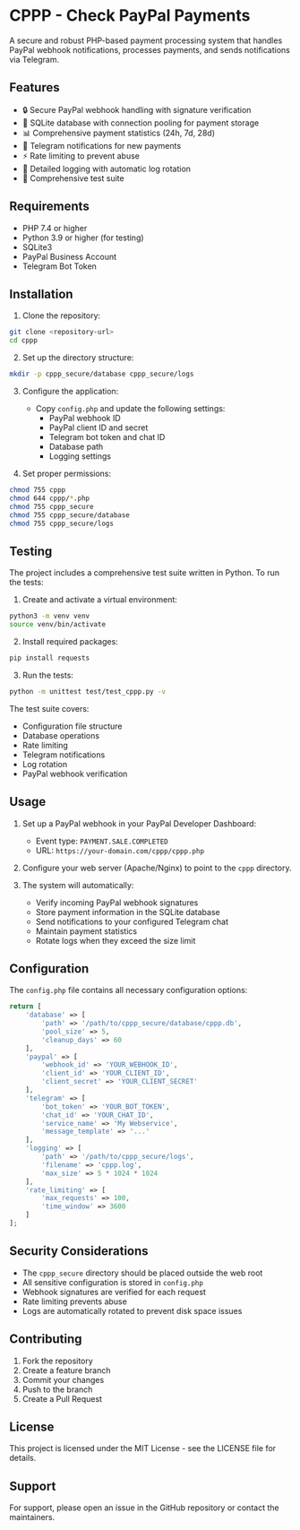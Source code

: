 # CPPP - Check PayPal Payments

A secure and robust PHP-based payment processing system that handles PayPal webhook notifications, processes payments, and sends notifications via Telegram.

## Features

- 🔒 Secure PayPal webhook handling with signature verification
- 💾 SQLite database with connection pooling for payment storage
- 📊 Comprehensive payment statistics (24h, 7d, 28d)
- 📱 Telegram notifications for new payments
- ⚡ Rate limiting to prevent abuse
- 📝 Detailed logging with automatic log rotation
- 🧪 Comprehensive test suite

## Requirements

- PHP 7.4 or higher
- Python 3.9 or higher (for testing)
- SQLite3
- PayPal Business Account
- Telegram Bot Token

## Installation

1. Clone the repository:
```bash
git clone <repository-url>
cd cppp
```

2. Set up the directory structure:
```bash
mkdir -p cppp_secure/database cppp_secure/logs
```

3. Configure the application:
   - Copy `config.php` and update the following settings:
     - PayPal webhook ID
     - PayPal client ID and secret
     - Telegram bot token and chat ID
     - Database path
     - Logging settings

4. Set proper permissions:
```bash
chmod 755 cppp
chmod 644 cppp/*.php
chmod 755 cppp_secure
chmod 755 cppp_secure/database
chmod 755 cppp_secure/logs
```

## Testing

The project includes a comprehensive test suite written in Python. To run the tests:

1. Create and activate a virtual environment:
```bash
python3 -m venv venv
source venv/bin/activate
```

2. Install required packages:
```bash
pip install requests
```

3. Run the tests:
```bash
python -m unittest test/test_cppp.py -v
```

The test suite covers:
- Configuration file structure
- Database operations
- Rate limiting
- Telegram notifications
- Log rotation
- PayPal webhook verification

## Usage

1. Set up a PayPal webhook in your PayPal Developer Dashboard:
   - Event type: `PAYMENT.SALE.COMPLETED`
   - URL: `https://your-domain.com/cppp/cppp.php`

2. Configure your web server (Apache/Nginx) to point to the `cppp` directory.

3. The system will automatically:
   - Verify incoming PayPal webhook signatures
   - Store payment information in the SQLite database
   - Send notifications to your configured Telegram chat
   - Maintain payment statistics
   - Rotate logs when they exceed the size limit

## Configuration

The `config.php` file contains all necessary configuration options:

```php
return [
    'database' => [
        'path' => '/path/to/cppp_secure/database/cppp.db',
        'pool_size' => 5,
        'cleanup_days' => 60
    ],
    'paypal' => [
        'webhook_id' => 'YOUR_WEBHOOK_ID',
        'client_id' => 'YOUR_CLIENT_ID',
        'client_secret' => 'YOUR_CLIENT_SECRET'
    ],
    'telegram' => [
        'bot_token' => 'YOUR_BOT_TOKEN',
        'chat_id' => 'YOUR_CHAT_ID',
        'service_name' => 'My Webservice',
        'message_template' => '...'
    ],
    'logging' => [
        'path' => '/path/to/cppp_secure/logs',
        'filename' => 'cppp.log',
        'max_size' => 5 * 1024 * 1024
    ],
    'rate_limiting' => [
        'max_requests' => 100,
        'time_window' => 3600
    ]
];
```

## Security Considerations

- The `cppp_secure` directory should be placed outside the web root
- All sensitive configuration is stored in `config.php`
- Webhook signatures are verified for each request
- Rate limiting prevents abuse
- Logs are automatically rotated to prevent disk space issues

## Contributing

1. Fork the repository
2. Create a feature branch
3. Commit your changes
4. Push to the branch
5. Create a Pull Request

## License

This project is licensed under the MIT License - see the LICENSE file for details.

## Support

For support, please open an issue in the GitHub repository or contact the maintainers. 
